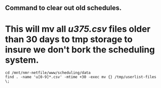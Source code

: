 ## Command to clear out old schedules.
# This will mv all *u375.csv* files older than 30 days to tmp storage to insure we don't bork the scheduling system.

```
cd /mnt/nmr-netfile/www/scheduling/data
find . -name 'u[0-9]*.csv' -mtime +30 -exec mv {} /tmp/userlist-files \;
```
